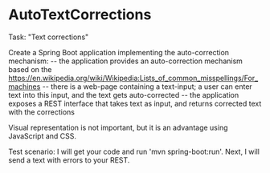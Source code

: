 # AutoTextCorrections
Task:
"Text corrections"

Create a Spring Boot application implementing the auto-correction mechanism:
-- the application provides an auto-correction mechanism based on the https://en.wikipedia.org/wiki/Wikipedia:Lists_of_common_misspellings/For_machines
-- there is a web-page containing a text-input; a user can enter text into this input, and the text gets auto-corrected
-- the application exposes a REST interface that takes text as input, and returns corrected text with the corrections

Visual representation is not important, but it is an advantage using JavaScript and CSS.

Test scenario:
I will get your code and run 'mvn spring-boot:run'. Next, I will send a text with errors to your REST.
